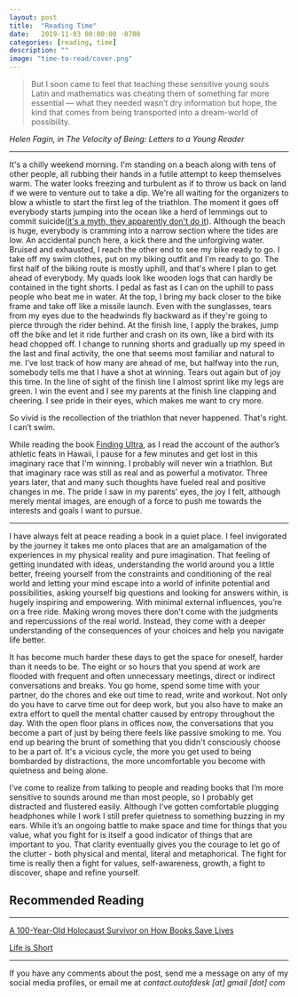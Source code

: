 ```yaml
---
layout: post
title:  "Reading Time"
date:   2019-11-03 00:00:00 -0700
categories: [reading, time]
description: ""
image: "time-to-read/cover.png"
---
```

<blockquote>
But I soon came to feel that teaching these sensitive young souls Latin and mathematics was cheating them of something far more essential — what they needed wasn’t dry information but hope, the kind that comes from being transported into a dream-world of possibility.
</blockquote>
<cite>Helen Fagin, in The Velocity of Being: Letters to a Young Reader</cite>

*****

It's a chilly weekend morning. I'm standing on a beach along with tens of other people, all rubbing their hands in a futile attempt to keep themselves warm. The water looks freezing and turbulent as if to throw us back on land if we were to venture out to take a dip. We're all waiting for the organizers to blow a whistle to start the first leg of the triathlon. The moment it goes off everybody starts jumping into the ocean like a herd of lemmings out to commit suicide([it's a myth, they apparently don't do it](http://www.animalplanet.com/wild-animals/do-lemmings-commit-suicide/)). Although the beach is huge, everybody is cramming into a narrow section where the tides are low. An accidental punch here, a kick there and the unforgiving water. Bruised and exhausted, I reach the other end to see my bike ready to go. I take off my swim clothes, put on my biking outfit and I'm ready to go. The first half of the biking route is mostly uphill, and that's where I plan to get ahead of everybody. My quads look like wooden logs that can hardly be contained in the tight shorts. I pedal as fast as I can on the uphill to pass people who beat me in water. At the top, I bring my back closer to the bike frame and take off like a missile launch. Even with the sunglasses, tears from my eyes due to the headwinds fly backward as if they're going to pierce through the rider behind. At the finish line, I apply the brakes, jump off the bike and let it ride further and crash on its own, like a bird with its head chopped off. I change to running shorts and gradually up my speed in the last and final activity, the one that seems most familiar and natural to me. I’ve lost track of how many are ahead of me, but halfway into the run, somebody tells me that I have a shot at winning. Tears out again but of joy this time. In the line of sight of the finish line I almost sprint like my legs are green. I win the event and I see my parents at the finish line clapping and cheering. I see pride in their eyes, which makes me want to cry more.

So vivid is the recollection of the triathlon that never happened. That's right. I can’t swim.

While reading the book [Finding Ultra](https://www.richroll.com/finding-ultra/), as I read the account of the author’s athletic feats in Hawaii, I pause for a few minutes and get lost in this imaginary race that I'm winning. I probably will never win a triathlon. But that imaginary race was still as real and as powerful a motivator. Three years later, that and many such thoughts have fueled real and positive changes in me. The pride I saw in my parents’ eyes, the joy I felt, although merely mental images, are enough of a force to push me towards the interests and goals I want to pursue.

****

I have always felt at peace reading a book in a quiet place. I feel invigorated by the journey it takes me onto places that are an amalgamation of the experiences in my physical reality and pure imagination. That feeling of getting inundated with ideas, understanding the world around you a little better, freeing yourself from the constraints and conditioning of the real world and letting your mind escape into a world of infinite potential and possibilities, asking yourself big questions and looking for answers within, is hugely inspiring and empowering. With minimal external influences, you’re on a free ride. Making wrong moves there don't come with the judgments and repercussions of the real world. Instead, they come with a deeper understanding of the consequences of your choices and help you navigate life better.

It has become much harder these days to get the space for oneself, harder than it needs to be. The eight or so hours that you spend at work are flooded with frequent and often unnecessary meetings, direct or indirect conversations and breaks. You go home, spend some time with your partner, do the chores and eke out time to read, write and workout. Not only do you have to carve time out for deep work, but you also have to make an extra effort to quell the mental chatter caused by entropy throughout the day. With the open floor plans in offices now, the conversations that you become a part of just by being there feels like passive smoking to me. You end up bearing the brunt of something that you didn't consciously choose to be a part of. It's a vicious cycle, the more you get used to being bombarded by distractions, the more uncomfortable you become with quietness and being alone.

I’ve come to realize from talking to people and reading books that I’m more sensitive to sounds around me than most people, so I probably get distracted and flustered easily. Although I’ve gotten comfortable plugging headphones while I work I still prefer quietness to something buzzing in my ears. While it’s an ongoing battle to make space and time for things that you value, what you fight for is itself a good indicator of things that are important to you. That clarity eventually gives you the courage to let go of the clutter - both physical and mental, literal and metaphorical. The fight for time is really then a fight for values, self-awareness, growth, a fight to discover, shape and refine yourself.

## Recommended Reading
-----

[A 100-Year-Old Holocaust Survivor on How Books Save Lives](https://www.brainpickings.org/2018/12/18/a-velocity-of-being-helen-fagin/)

[Life is Short](http://www.paulgraham.com/vb.html)

*****

If you have any comments about the post, send me a message on any of my social media profiles, or email me at *contact.outofdesk [at] gmail [dot] com*
